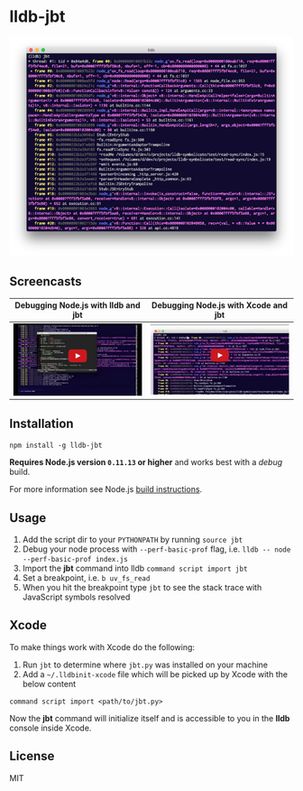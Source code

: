 # lldb-jbt

![assets/sample.png](assets/sample.png)

## Screencasts

Debugging Node.js with lldb and jbt                                              |  Debugging Node.js with Xcode and jbt
:-------------------------------------------------------------------------------:|:--------------------------------------------------------------------------------------:
[![assets/yt-jbt-lldb.png](assets/yt-jbt-lldb.png)](http://youtu.be/hy9o5Crjy1A) | [![assets/yt-jbt-lldb.png](assets/yt-jbt-xcode.png)](http://youtu.be/_oMt1vCwod0)

## Installation

```
npm install -g lldb-jbt
```

**Requires Node.js version `0.11.13` or higher** and works best with a *debug* build.

For more information see Node.js [build instructions](https://github.com/thlorenz/lldb-jbt/wiki/Building-Node.js).

## Usage

1. Add the script dir to your `PYTHONPATH` by running `source jbt`
2. Debug your node process with `--perf-basic-prof` flag, i.e. `lldb -- node --perf-basic-prof index.js`
3. Import the **jbt** command into lldb `command script import jbt`
4. Set a breakpoint, i.e. `b uv_fs_read`
5. When you hit the breakpoint type `jbt` to see the stack trace with JavaScript symbols resolved

## Xcode

To make things work with Xcode do the following:

1. Run `jbt` to determine where `jbt.py` was installed on your machine
2. Add a `~/.lldbinit-xcode` file which will be picked up by Xcode with the below content

```
command script import <path/to/jbt.py>
```

Now the **jbt** command will initialize itself and is accessible to you in the **lldb** console inside Xcode.

## License

MIT
